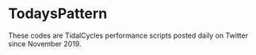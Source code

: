 # TodaysPattern
These codes are TidalCycles performance scripts posted daily on Twitter since November 2019.
